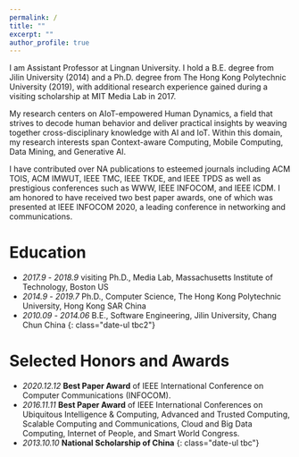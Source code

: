 ```yaml
---
permalink: /
title: ""
excerpt: ""
author_profile: true
---
```


<!-- <span class='anchor' id='about-me'></span> -->
I am Assistant Professor at Lingnan University. 
I hold a B.E. degree from Jilin University (2014) and a Ph.D. degree from The Hong Kong Polytechnic University (2019), with additional research experience gained during a visiting scholarship at MIT Media Lab in 2017.

My research centers on AIoT-empowered Human Dynamics, a field that strives to decode human behavior and deliver practical insights by weaving together cross-disciplinary knowledge with AI and IoT. Within this domain, my research interests span Context-aware Computing, Mobile Computing, Data Mining, and Generative AI.

I have contributed over <span id='num_total'>NA</span> publications to esteemed journals including ACM TOIS, ACM IMWUT, IEEE TMC, IEEE TKDE, and IEEE TPDS as well as prestigious conferences such as WWW, IEEE INFOCOM, and IEEE ICDM.
I am honored to have received two best paper awards, one of which was presented at IEEE INFOCOM 2020, a leading conference in networking and communications.


# Education
- *2017.9* - *2018.9* visiting Ph.D., Media Lab, Massachusetts Institute of Technology, Boston US
- *2014.9* - *2019.7* Ph.D., Computer Science, The Hong Kong Polytechnic University, Hong Kong SAR China
- *2010.09* - *2014.06* B.E., Software Engineering, Jilin University, Chang Chun China 
{: class="date-ul tbc2"}


# Selected Honors and Awards
- *2020.12.12* **Best Paper Award** of IEEE International Conference on Computer Communications (INFOCOM).
- *2016.11.11* **Best Paper Award** of IEEE International Conferences on Ubiquitous Intelligence & Computing, Advanced and Trusted Computing, Scalable Computing and Communications, Cloud and Big Data Computing, Internet of People, and Smart World Congress.
- *2013.10.10* **National Scholarship of China**
{: class="date-ul tbc"}


<span style="display: none;">
<script type="text/javascript" id="clustrmaps" src="//clustrmaps.com/map_v2.js?d=Lm2ocHX5LbyL6rdlFbrvkxSqjyv6SHWZChWgQZ7spQQ"></script>
</span>